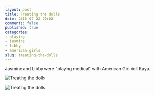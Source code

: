 ```yaml
---
layout: post
title: Treating the dolls
date: 2013-07-22 20:02
comments: false
published: true
categories:
- playing
- jasmine
- libby
- american girls
slug: treating-the-dolls
---
```

Jasmine and Libby were "playing medical" with American Girl doll Kaya.


![Treating the dolls](http://media.eick.us/media/photographs/2013/2013-03-16/Playing-Medical-2013-03-16-at-10-29-45.jpg)


![Treating the dolls](http://media.eick.us/media/photographs/2013/2013-03-16/Playing-Medical-2013-03-16-at-10-29-34.jpg)
